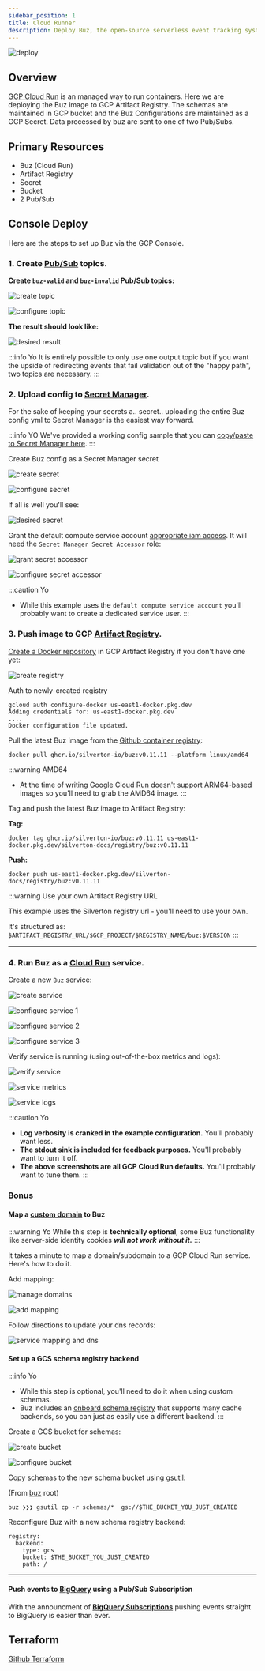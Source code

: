 ```yaml
---
sidebar_position: 1
title: Cloud Runner
description: Deploy Buz, the open-source serverless event tracking system, to Cloud Run in 3 minutes using Terraform.
---
```


![deploy](../img/gcp/deploy-cloud-run.png)

## Overview
[GCP Cloud Run](https://cloud.google.com/run/docs/overview/what-is-cloud-run) is an managed way to run containers. Here we are deploying the Buz image to GCP Artifact Registry. The schemas are maintained in GCP bucket and the Buz Configurations are maintained as a GCP Secret. Data processed by buz are sent to one of two Pub/Subs.

## Primary Resources
* Buz (Cloud Run)
* Artifact Registry
* Secret
* Bucket
* 2 Pub/Sub

## Console Deploy
Here are the steps to set up Buz via the GCP Console.

### 1. Create [Pub/Sub](https://console.cloud.google.com/cloudpubsub/) topics.

**Create `buz-valid` and `buz-invalid` Pub/Sub topics:**

![create topic](../img/gcp/create-topic.png)

![configure topic](../img/gcp/configure-topic.png)


**The result should look like:**


![desired result](../img/gcp/desired-topics.png)

:::info Yo
It is entirely possible to only use one output topic but if you want the upside of redirecting events that fail validation out of the "happy path", two topics are necessary.
:::

### 2. Upload config to [Secret Manager](https://console.cloud.google.com/security/secret-manager).

For the sake of keeping your secrets a.. secret.. uploading the entire Buz config yml to Secret Manager is the easiest way forward.

:::info YO
We've provided a working config sample that you can [copy/paste to Secret Manager here](https://github.com/silverton-io/buz-docs/blob/main/examples/deploy/gcp/config.yml).
:::

Create Buz config as a Secret Manager secret

![create secret](../img/gcp/create-secret.png)

![configure secret](../img/gcp/configure-secret.png)

If all is well you'll see:

![desired secret](../img/gcp/desired-secret.png)

Grant the default compute service account [appropriate iam access](https://console.cloud.google.com/iam-admin/iam). It will need the `Secret Manager Secret Accessor` role:

![grant secret accessor](../img/gcp/grant-secret-accessor.png)

![configure secret accessor](../img/gcp/configure-secret-accessor.png)

:::caution Yo
- While this example uses the `default compute service account` you'll probably want to create a dedicated service user.
:::

### 3. Push image to GCP [Artifact Registry](https://console.cloud.google.com/artifacts).

[Create a Docker repository](https://console.cloud.google.com/artifacts/create-repo) in GCP Artifact Registry if you don't have one yet:

![create registry](../img/gcp/create-registry.png)

Auth to newly-created registry

```
gcloud auth configure-docker us-east1-docker.pkg.dev
Adding credentials for: us-east1-docker.pkg.dev
....
Docker configuration file updated.
```

Pull the latest Buz image from the [Github container registry](https://github.com/silverton-io/buz/pkgs/container/buz):

`docker pull ghcr.io/silverton-io/buz:v0.11.11 --platform linux/amd64`

:::warning AMD64
- At the time of writing Google Cloud Run doesn't support ARM64-based images so you'll need to grab the AMD64 image.
:::

Tag and push the latest Buz image to Artifact Registry:


**Tag:**

`docker tag ghcr.io/silverton-io/buz:v0.11.11 us-east1-docker.pkg.dev/silverton-docs/registry/buz:v0.11.11`

**Push:**

`docker push us-east1-docker.pkg.dev/silverton-docs/registry/buz:v0.11.11`

:::warning Use your own Artifact Registry URL

This example uses the Silverton registry url - you'll need to use your own.

It's structured as: `$ARTIFACT_REGISTRY_URL/$GCP_PROJECT/$REGISTRY_NAME/buz:$VERSION`
:::

***

### 4. Run Buz as a [Cloud Run](https://console.cloud.google.com/run) service.

Create a new `Buz` service:

![create service](../img/gcp/create-service.png)

![configure service 1](../img/gcp/configure-service-1.png)

![configure service 2](../img/gcp/configure-service-2.png)

![configure service 3](../img/gcp/configure-service-3.png)

Verify service is running (using out-of-the-box metrics and logs):

![verify service](../img/gcp/desired-service.png)

![service metrics](../img/gcp/desired-metrics.png)

![service logs](../img/gcp/desired-logs.png)

:::caution Yo
- **Log verbosity is cranked in the example configuration.** You'll probably want less.
- **The stdout sink is included for feedback purposes.** You'll probably want to turn it off.
- **The above screenshots are all GCP Cloud Run defaults.** You'll probably want to tune them.
:::

### Bonus

#### Map a [custom domain](https://cloud.google.com/run/docs/mapping-custom-domains) to Buz

:::warning Yo
While this step is **technically optional**, some Buz functionality like server-side identity cookies ***will not work without it.***
:::

It takes a minute to map a domain/subdomain to a GCP Cloud Run service. Here's how to do it.

Add mapping:

![manage domains](../img/gcp/manage-custom-domains.png)

![add mapping](../img/gcp/add-domain-mapping.png)

Follow directions to update your dns records:

![service mapping and dns](../img/gcp/service-mapping-and-dns.png)

#### Set up a GCS schema registry backend

:::info Yo
- While this step is optional, you'll need to do it when using custom schemas.
- Buz includes an [onboard schema registry](/under-the-hood/registry/overview) that supports many cache backends, so you can just as easily use a different backend.
:::

Create a GCS bucket for schemas:

![create bucket](../img/gcp/create-bucket.png)

![configure bucket](../img/gcp/configure-bucket.png)

Copy schemas to the new schema bucket using [gsutil](https://cloud.google.com/storage/docs/gsutil):


(From [buz](https://github.com/silverton-io/buz) root)
```
buz ❯❯❯ gsutil cp -r schemas/*  gs://$THE_BUCKET_YOU_JUST_CREATED
```

Reconfigure Buz with a new schema registry backend:

```
registry:
  backend:
    type: gcs
    bucket: $THE_BUCKET_YOU_JUST_CREATED
    path: /
```

***


#### Push events to [BigQuery](https://cloud.google.com/bigquery) using a Pub/Sub Subscription

With the announcment of **[BigQuery Subscriptions](https://cloud.google.com/pubsub/docs/bigquery)** pushing events straight to BigQuery is easier than ever.

## Terraform
[Github Terraform](https://github.com/silverton-io/buz/tree/main/deploy/terraform/gcp)